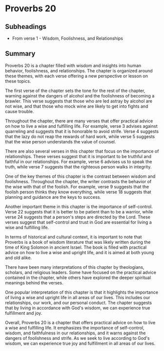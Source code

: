 # Proverbs 20

## Subheadings

* From verse 1 - Wisdom, Foolishness, and Relationships

## Summary

Proverbs 20 is a chapter filled with wisdom and insights into human behavior, foolishness, and relationships. The chapter is organized around these themes, with each verse offering a new perspective or lesson on these topics.

The first verse of the chapter sets the tone for the rest of the chapter, warning against the dangers of alcohol and the foolishness of becoming a brawler. This verse suggests that those who are led astray by alcohol are not wise, and that those who mock wine are likely to get into fights and cause trouble.

Throughout the chapter, there are many verses that offer practical advice on how to live a wise and fulfilling life. For example, verse 3 advises against quarreling and suggests that it is honorable to avoid strife. Verse 4 suggests that the lazy do not reap the rewards of hard work, while verse 5 suggests that the wise person understands the value of counsel.

There are also several verses in this chapter that focus on the importance of relationships. These verses suggest that it is important to be truthful and faithful in our relationships. For example, verse 6 advises us to speak the truth, while verse 7 suggests that the righteous person walks in integrity.

One of the key themes of this chapter is the contrast between wisdom and foolishness. Throughout the chapter, the writer contrasts the behavior of the wise with that of the foolish. For example, verse 9 suggests that the foolish person thinks they know everything, while verse 18 suggests that planning and guidance are the keys to success.

Another important theme in this chapter is the importance of self-control. Verse 22 suggests that it is better to be patient than to be a warrior, while verse 24 suggests that a person's steps are directed by the Lord. These verses suggest that self-control and trust in God are essential for living a wise and fulfilling life.

In terms of historical and cultural context, it is important to note that Proverbs is a book of wisdom literature that was likely written during the time of King Solomon in ancient Israel. The book is filled with practical advice on how to live a wise and upright life, and it is aimed at both young and old alike.

There have been many interpretations of this chapter by theologians, scholars, and religious leaders. Some have focused on the practical advice contained in the chapter, while others have explored the deeper spiritual meanings behind the verses.

One popular interpretation of this chapter is that it highlights the importance of living a wise and upright life in all areas of our lives. This includes our relationships, our work, and our personal conduct. The chapter suggests that by living in accordance with God's wisdom, we can experience true fulfillment and joy.

Overall, Proverbs 20 is a chapter that offers practical advice on how to live a wise and fulfilling life. It emphasizes the importance of self-control, wisdom, and faithfulness in our relationships, and it warns against the dangers of foolishness and strife. As we seek to live according to God's wisdom, we can experience true joy and fulfillment in all areas of our lives.